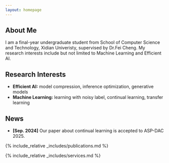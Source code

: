 ```yaml
---
layout: homepage
---
```


## About Me

I am a final-year undergraduate student from School of Computer Science and Technology, Xidian Univeristy, supervised by Dr.Fei Cheng. My research interests include but not limited to Machine Learning and Efficient AI.

## Research Interests

- **Efficient AI:** model compression, inference optimization, generative models
- **Machine Learning:** learning with noisy label, continual learning, transfer learning

## News

- **[Sep. 2024]** Our paper about continual learning is accepted to ASP-DAC 2025.

{% include_relative _includes/publications.md %}

{% include_relative _includes/services.md %}
